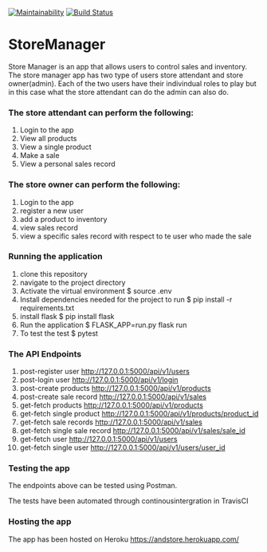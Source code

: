 [![Maintainability](https://api.codeclimate.com/v1/badges/d660a69253618dfb3ce9/maintainability)](https://codeclimate.com/github/sylviawanjiku/Store_manager_Api/maintainability)
[![Build Status](https://travis-ci.org/sylviawanjiku/Store_manager_Api.svg?branch=ch-test-user-endpoints-161360489)](https://travis-ci.org/sylviawanjiku/Store_manager_Api)

# StoreManager

Store Manager is an app that allows users to control sales and inventory.
The store manager app has two type of users store attendant and store owner(admin).
Each of the two users have their indivindual roles to play but in this case what the store attendant can do the admin can also do.

### The store attendant can perform the following:

1. Login to the app
2. View all products 
3. View a single product
4. Make a sale 
5. View a personal sales record

### The store owner can perform the following:

1. Login to the app
2. register a new user
3. add a product to inventory
4. view sales record
5. view a specific sales record with respect to te user who made the sale

### Running the application
1. clone this repository
2. navigate to the project directory
3. Activate the virtual environment $ source .env
4. Install dependencies needed for the project to run $ pip install -r requirements.txt
5. install flask $ pip install flask
6. Run the application $ FLASK_APP=run.py flask run
7. To test the test $ pytest

### The API Endpoints
1. post-register user   http://127.0.0.1:5000/api/v1/users   
2. post-login user  http://127.0.0.1:5000/api/v1/login   
3. post-create products     http://127.0.0.1:5000/api/v1/products   
4. post-create sale record  http://127.0.0.1:5000/api/v1/sales 
5. get-fetch products   http://127.0.0.1:5000/api/v1/products
6. get-fetch single product     http://127.0.0.1:5000/api/v1/products/product_id
6. get-fetch sale records   http://127.0.0.1:5000/api/v1/sales
6. get-fetch single sale record     http://127.0.0.1:5000/api/v1/sales/sale_id
7. get-fetch user   http://127.0.0.1:5000/api/v1/users 
7. get-fetch single user    http://127.0.0.1:5000/api/v1/users/user_id

### Testing the app

The endpoints above can be tested using Postman.

The tests have been automated through continousintergration in TravisCI
### Hosting the app
The app has been hosted on Heroku
https://andstore.herokuapp.com/
